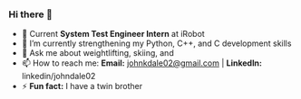 ### Hi there :punch:

-  :office: Current __System Test Engineer Intern__ at iRobot
- 🌱 I’m currently strengthening my Python, C++, and C development skills
- 💬 Ask me about weightlifting, skiing, and 
- 📫 How to reach me: __Email:__ johnkdale02@gmail.com | __LinkedIn:__ linkedin/johndale02
- ⚡ __Fun fact:__ I have a twin brother

